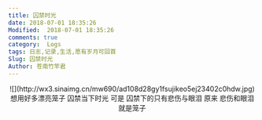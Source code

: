 ```yaml
---
title: 囚禁时光
date: 2018-07-01 18:35:26
Modified:  2018-07-01 18:35:26
comments: true
category:  Logs
tags: 日志,记录,生活,愿有岁月可回首
Slug: 囚禁时光
Author: 苍南竹竿君
---
```

<center>![](http://wx3.sinaimg.cn/mw690/ad108d28gy1fsujikeo5ej23402c0hdw.jpg)</center>
<center>
想用好多漂亮笼子  
囚禁当下时光  
可是  
囚禁下的只有悲伤与眼泪
原来
悲伤和眼泪就是笼子
</center>